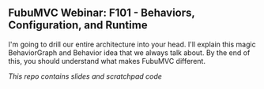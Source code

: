 FubuMVC Webinar: F101 - Behaviors, Configuration, and Runtime
--

I'm going to drill our entire architecture into your head. I'll explain this magic BehaviorGraph and Behavior idea that we always talk about. By the end of this, you should understand what makes FubuMVC different.

_This repo contains slides and scratchpad code_